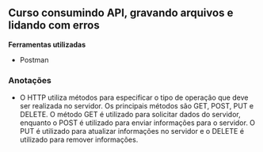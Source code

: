 ## Curso consumindo API, gravando arquivos e lidando com erros

**Ferramentas utilizadas**
<ul>
    <li>Postman</li>
</ul>

### Anotações
<ul>
    <li>
        O HTTP utiliza métodos para especificar o tipo de operação que deve ser realizada no servidor. Os principais métodos são GET, POST, PUT e DELETE. O método GET é utilizado para solicitar dados do servidor, enquanto o POST é utilizado para enviar informações para o servidor. O PUT é utilizado para atualizar informações no servidor e o DELETE é utilizado para remover informações.
    </li>
</ul>